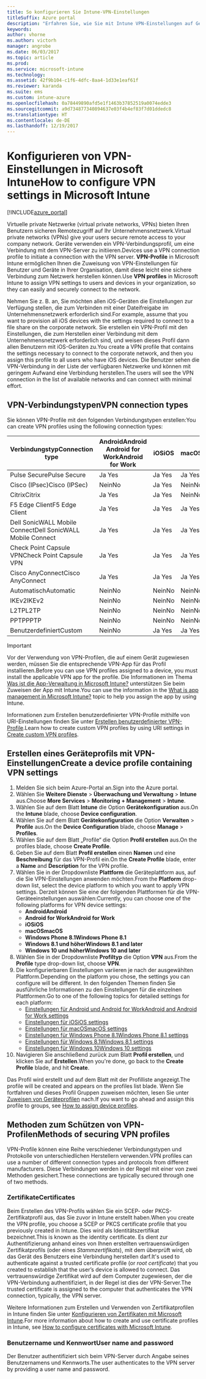 ```yaml
---
title: So konfigurieren Sie Intune-VPN-Einstellungen
titleSuffix: Azure portal
description: "Erfahren Sie, wie Sie mit Intune VPN-Einstellungen auf Geräten, die Sie verwalten, konfigurieren.\""
keywords: 
author: vhorne
ms.author: victorh
manager: angrobe
ms.date: 06/03/2017
ms.topic: article
ms.prod: 
ms.service: microsoft-intune
ms.technology: 
ms.assetid: 42f9b104-c1f6-4dfc-8aa4-1d33e1eaf61f
ms.reviewer: karanda
ms.suite: ems
ms.custom: intune-azure
ms.openlocfilehash: 0a78449890afd5e1f1463b37852519a0074edde3
ms.sourcegitcommit: a9d734877340894637e03f4b4ef83f7d01ddedc8
ms.translationtype: HT
ms.contentlocale: de-DE
ms.lasthandoff: 12/19/2017
---
```

# <a name="how-to-configure-vpn-settings-in-microsoft-intune"></a><span data-ttu-id="6936e-103">Konfigurieren von VPN-Einstellungen in Microsoft Intune</span><span class="sxs-lookup"><span data-stu-id="6936e-103">How to configure VPN settings in Microsoft Intune</span></span>

[!INCLUDE[azure_portal](./includes/azure_portal.md)]

<span data-ttu-id="6936e-104">Virtuelle private Netzwerke (virtual private networks, VPNs) bieten Ihren Benutzern sicheren Remotezugriff auf Ihr Unternehmensnetzwerk.</span><span class="sxs-lookup"><span data-stu-id="6936e-104">Virtual private networks (VPNs) give your users secure remote access to your company network.</span></span> <span data-ttu-id="6936e-105">Geräte verwenden ein VPN-Verbindungsprofil, um eine Verbindung mit dem VPN-Server zu initiieren.</span><span class="sxs-lookup"><span data-stu-id="6936e-105">Devices use a VPN connection profile to initiate a connection with the VPN server.</span></span> <span data-ttu-id="6936e-106">**VPN-Profile** in Microsoft Intune ermöglichen Ihnen die Zuweisung von VPN-Einstellungen für Benutzer und Geräte in Ihrer Organisation, damit diese leicht eine sichere Verbindung zum Netzwerk herstellen können.</span><span class="sxs-lookup"><span data-stu-id="6936e-106">Use **VPN profiles** in Microsoft Intune to assign VPN settings to users and devices in your organization, so they can easily and securely connect to the network.</span></span>

<span data-ttu-id="6936e-107">Nehmen Sie z. B. an, Sie möchten allen iOS-Geräten die Einstellungen zur Verfügung stellen, die zum Verbinden mit einer Dateifreigabe im Unternehmensnetzwerk erforderlich sind.</span><span class="sxs-lookup"><span data-stu-id="6936e-107">For example, assume that you want to provision all iOS devices with the settings required to connect to a file share on the corporate network.</span></span> <span data-ttu-id="6936e-108">Sie erstellen ein VPN-Profil mit den Einstellungen, die zum Herstellen einer Verbindung mit dem Unternehmensnetzwerk erforderlich sind, und weisen dieses Profil dann allen Benutzern mit iOS-Geräten zu.</span><span class="sxs-lookup"><span data-stu-id="6936e-108">You create a VPN profile that contains the settings necessary to connect to the corporate network, and then you assign this profile to all users who have iOS devices.</span></span> <span data-ttu-id="6936e-109">Die Benutzer sehen die VPN-Verbindung in der Liste der verfügbaren Netzwerke und können mit geringem Aufwand eine Verbindung herstellen.</span><span class="sxs-lookup"><span data-stu-id="6936e-109">The users will see the VPN connection in the list of available networks and can connect with minimal effort.</span></span>

## <a name="vpn-connection-types"></a><span data-ttu-id="6936e-110">VPN-Verbindungstypen</span><span class="sxs-lookup"><span data-stu-id="6936e-110">VPN connection types</span></span>

<span data-ttu-id="6936e-111">Sie können VPN-Profile mit den folgenden Verbindungstypen erstellen:</span><span class="sxs-lookup"><span data-stu-id="6936e-111">You can create VPN profiles using the following connection types:</span></span>

|<span data-ttu-id="6936e-112">Verbindungstyp</span><span class="sxs-lookup"><span data-stu-id="6936e-112">Connection type</span></span>|<span data-ttu-id="6936e-113">Android</span><span class="sxs-lookup"><span data-stu-id="6936e-113">Android</span></span><br><span data-ttu-id="6936e-114">Android for Work</span><span class="sxs-lookup"><span data-stu-id="6936e-114">Android for Work</span></span>|<span data-ttu-id="6936e-115">iOS</span><span class="sxs-lookup"><span data-stu-id="6936e-115">iOS</span></span>|<span data-ttu-id="6936e-116">macOS</span><span class="sxs-lookup"><span data-stu-id="6936e-116">macOS</span></span>|<span data-ttu-id="6936e-117">Windows Phone 8.1</span><span class="sxs-lookup"><span data-stu-id="6936e-117">Windows Phone 8.1</span></span>|<span data-ttu-id="6936e-118">Windows 8.1</span><span class="sxs-lookup"><span data-stu-id="6936e-118">Windows 8.1</span></span>|<span data-ttu-id="6936e-119">Windows 10</span><span class="sxs-lookup"><span data-stu-id="6936e-119">Windows 10</span></span>|
|-|-|-|-|-|-|-|
|<span data-ttu-id="6936e-120">Pulse Secure</span><span class="sxs-lookup"><span data-stu-id="6936e-120">Pulse Secure</span></span>|<span data-ttu-id="6936e-121">Ja </span><span class="sxs-lookup"><span data-stu-id="6936e-121">Yes</span></span>|<span data-ttu-id="6936e-122">Ja </span><span class="sxs-lookup"><span data-stu-id="6936e-122">Yes</span></span>|<span data-ttu-id="6936e-123">Ja </span><span class="sxs-lookup"><span data-stu-id="6936e-123">Yes</span></span>|<span data-ttu-id="6936e-124">Ja </span><span class="sxs-lookup"><span data-stu-id="6936e-124">Yes</span></span>|<span data-ttu-id="6936e-125">Ja </span><span class="sxs-lookup"><span data-stu-id="6936e-125">Yes</span></span>|<span data-ttu-id="6936e-126">Ja </span><span class="sxs-lookup"><span data-stu-id="6936e-126">Yes</span></span>|
|<span data-ttu-id="6936e-127">Cisco (IPsec)</span><span class="sxs-lookup"><span data-stu-id="6936e-127">Cisco (IPSec)</span></span>|<span data-ttu-id="6936e-128">Nein</span><span class="sxs-lookup"><span data-stu-id="6936e-128">No</span></span>|<span data-ttu-id="6936e-129">Ja </span><span class="sxs-lookup"><span data-stu-id="6936e-129">Yes</span></span>|<span data-ttu-id="6936e-130">Nein</span><span class="sxs-lookup"><span data-stu-id="6936e-130">No</span></span>|<span data-ttu-id="6936e-131">Nein</span><span class="sxs-lookup"><span data-stu-id="6936e-131">No</span></span>|<span data-ttu-id="6936e-132">Nein</span><span class="sxs-lookup"><span data-stu-id="6936e-132">No</span></span>|<span data-ttu-id="6936e-133">Nein</span><span class="sxs-lookup"><span data-stu-id="6936e-133">No</span></span>|
|<span data-ttu-id="6936e-134">Citrix</span><span class="sxs-lookup"><span data-stu-id="6936e-134">Citrix</span></span>|<span data-ttu-id="6936e-135">Ja </span><span class="sxs-lookup"><span data-stu-id="6936e-135">Yes</span></span>|<span data-ttu-id="6936e-136">Ja </span><span class="sxs-lookup"><span data-stu-id="6936e-136">Yes</span></span>|<span data-ttu-id="6936e-137">Nein</span><span class="sxs-lookup"><span data-stu-id="6936e-137">No</span></span>|<span data-ttu-id="6936e-138">Nein</span><span class="sxs-lookup"><span data-stu-id="6936e-138">No</span></span>|<span data-ttu-id="6936e-139">Nein</span><span class="sxs-lookup"><span data-stu-id="6936e-139">No</span></span>|<span data-ttu-id="6936e-140">Ja </span><span class="sxs-lookup"><span data-stu-id="6936e-140">Yes</span></span>|
|<span data-ttu-id="6936e-141">F5 Edge Client</span><span class="sxs-lookup"><span data-stu-id="6936e-141">F5 Edge Client</span></span>|<span data-ttu-id="6936e-142">Ja </span><span class="sxs-lookup"><span data-stu-id="6936e-142">Yes</span></span>|<span data-ttu-id="6936e-143">Ja </span><span class="sxs-lookup"><span data-stu-id="6936e-143">Yes</span></span>|<span data-ttu-id="6936e-144">Ja </span><span class="sxs-lookup"><span data-stu-id="6936e-144">Yes</span></span>|<span data-ttu-id="6936e-145">Ja </span><span class="sxs-lookup"><span data-stu-id="6936e-145">Yes</span></span>|<span data-ttu-id="6936e-146">Ja </span><span class="sxs-lookup"><span data-stu-id="6936e-146">Yes</span></span>|<span data-ttu-id="6936e-147">Ja </span><span class="sxs-lookup"><span data-stu-id="6936e-147">Yes</span></span>|
|<span data-ttu-id="6936e-148">Dell SonicWALL Mobile Connect</span><span class="sxs-lookup"><span data-stu-id="6936e-148">Dell SonicWALL Mobile Connect</span></span>|<span data-ttu-id="6936e-149">Ja </span><span class="sxs-lookup"><span data-stu-id="6936e-149">Yes</span></span>|<span data-ttu-id="6936e-150">Ja </span><span class="sxs-lookup"><span data-stu-id="6936e-150">Yes</span></span>|<span data-ttu-id="6936e-151">Ja </span><span class="sxs-lookup"><span data-stu-id="6936e-151">Yes</span></span>|<span data-ttu-id="6936e-152">Ja </span><span class="sxs-lookup"><span data-stu-id="6936e-152">Yes</span></span>|<span data-ttu-id="6936e-153">Ja </span><span class="sxs-lookup"><span data-stu-id="6936e-153">Yes</span></span>|<span data-ttu-id="6936e-154">Ja </span><span class="sxs-lookup"><span data-stu-id="6936e-154">Yes</span></span>|
|<span data-ttu-id="6936e-155">Check Point Capsule VPN</span><span class="sxs-lookup"><span data-stu-id="6936e-155">Check Point Capsule VPN</span></span>|<span data-ttu-id="6936e-156">Ja </span><span class="sxs-lookup"><span data-stu-id="6936e-156">Yes</span></span>|<span data-ttu-id="6936e-157">Ja </span><span class="sxs-lookup"><span data-stu-id="6936e-157">Yes</span></span>|<span data-ttu-id="6936e-158">Ja </span><span class="sxs-lookup"><span data-stu-id="6936e-158">Yes</span></span>|<span data-ttu-id="6936e-159">Ja </span><span class="sxs-lookup"><span data-stu-id="6936e-159">Yes</span></span>|<span data-ttu-id="6936e-160">Ja </span><span class="sxs-lookup"><span data-stu-id="6936e-160">Yes</span></span>|<span data-ttu-id="6936e-161">Ja </span><span class="sxs-lookup"><span data-stu-id="6936e-161">Yes</span></span>|
|<span data-ttu-id="6936e-162">Cisco AnyConnect</span><span class="sxs-lookup"><span data-stu-id="6936e-162">Cisco AnyConnect</span></span>|<span data-ttu-id="6936e-163">Ja </span><span class="sxs-lookup"><span data-stu-id="6936e-163">Yes</span></span>|<span data-ttu-id="6936e-164">Ja </span><span class="sxs-lookup"><span data-stu-id="6936e-164">Yes</span></span>|<span data-ttu-id="6936e-165">Ja </span><span class="sxs-lookup"><span data-stu-id="6936e-165">Yes</span></span>|<span data-ttu-id="6936e-166">Nein</span><span class="sxs-lookup"><span data-stu-id="6936e-166">No</span></span>|<span data-ttu-id="6936e-167">Nein</span><span class="sxs-lookup"><span data-stu-id="6936e-167">No</span></span>|<span data-ttu-id="6936e-168">Nein</span><span class="sxs-lookup"><span data-stu-id="6936e-168">No</span></span>|
|<span data-ttu-id="6936e-169">Automatisch</span><span class="sxs-lookup"><span data-stu-id="6936e-169">Automatic</span></span>|<span data-ttu-id="6936e-170">Nein</span><span class="sxs-lookup"><span data-stu-id="6936e-170">No</span></span>|<span data-ttu-id="6936e-171">Nein</span><span class="sxs-lookup"><span data-stu-id="6936e-171">No</span></span>|<span data-ttu-id="6936e-172">Nein</span><span class="sxs-lookup"><span data-stu-id="6936e-172">No</span></span>|<span data-ttu-id="6936e-173">Nein</span><span class="sxs-lookup"><span data-stu-id="6936e-173">No</span></span>|<span data-ttu-id="6936e-174">Nein</span><span class="sxs-lookup"><span data-stu-id="6936e-174">No</span></span>|<span data-ttu-id="6936e-175">Ja </span><span class="sxs-lookup"><span data-stu-id="6936e-175">Yes</span></span>|
|<span data-ttu-id="6936e-176">IKEv2</span><span class="sxs-lookup"><span data-stu-id="6936e-176">IKEv2</span></span>|<span data-ttu-id="6936e-177">Nein</span><span class="sxs-lookup"><span data-stu-id="6936e-177">No</span></span>|<span data-ttu-id="6936e-178">Nein</span><span class="sxs-lookup"><span data-stu-id="6936e-178">No</span></span>|<span data-ttu-id="6936e-179">Nein</span><span class="sxs-lookup"><span data-stu-id="6936e-179">No</span></span>|<span data-ttu-id="6936e-180">Nein</span><span class="sxs-lookup"><span data-stu-id="6936e-180">No</span></span>|<span data-ttu-id="6936e-181">Nein</span><span class="sxs-lookup"><span data-stu-id="6936e-181">No</span></span>|<span data-ttu-id="6936e-182">Ja </span><span class="sxs-lookup"><span data-stu-id="6936e-182">Yes</span></span>|
|<span data-ttu-id="6936e-183">L2TP</span><span class="sxs-lookup"><span data-stu-id="6936e-183">L2TP</span></span>|<span data-ttu-id="6936e-184">Nein</span><span class="sxs-lookup"><span data-stu-id="6936e-184">No</span></span>|<span data-ttu-id="6936e-185">Nein</span><span class="sxs-lookup"><span data-stu-id="6936e-185">No</span></span>|<span data-ttu-id="6936e-186">Nein</span><span class="sxs-lookup"><span data-stu-id="6936e-186">No</span></span>|<span data-ttu-id="6936e-187">Nein</span><span class="sxs-lookup"><span data-stu-id="6936e-187">No</span></span>|<span data-ttu-id="6936e-188">Nein</span><span class="sxs-lookup"><span data-stu-id="6936e-188">No</span></span>|<span data-ttu-id="6936e-189">Ja </span><span class="sxs-lookup"><span data-stu-id="6936e-189">Yes</span></span>|
|<span data-ttu-id="6936e-190">PPTP</span><span class="sxs-lookup"><span data-stu-id="6936e-190">PPTP</span></span>|<span data-ttu-id="6936e-191">Nein</span><span class="sxs-lookup"><span data-stu-id="6936e-191">No</span></span>|<span data-ttu-id="6936e-192">Nein</span><span class="sxs-lookup"><span data-stu-id="6936e-192">No</span></span>|<span data-ttu-id="6936e-193">Nein</span><span class="sxs-lookup"><span data-stu-id="6936e-193">No</span></span>|<span data-ttu-id="6936e-194">Nein</span><span class="sxs-lookup"><span data-stu-id="6936e-194">No</span></span>|<span data-ttu-id="6936e-195">Nein</span><span class="sxs-lookup"><span data-stu-id="6936e-195">No</span></span>|<span data-ttu-id="6936e-196">Ja </span><span class="sxs-lookup"><span data-stu-id="6936e-196">Yes</span></span>|
|<span data-ttu-id="6936e-197">Benutzerdefiniert</span><span class="sxs-lookup"><span data-stu-id="6936e-197">Custom</span></span>|<span data-ttu-id="6936e-198">Nein</span><span class="sxs-lookup"><span data-stu-id="6936e-198">No</span></span>|<span data-ttu-id="6936e-199">Ja </span><span class="sxs-lookup"><span data-stu-id="6936e-199">Yes</span></span>|<span data-ttu-id="6936e-200">Ja </span><span class="sxs-lookup"><span data-stu-id="6936e-200">Yes</span></span>|<span data-ttu-id="6936e-201">Nein</span><span class="sxs-lookup"><span data-stu-id="6936e-201">No</span></span>|<span data-ttu-id="6936e-202">Nein</span><span class="sxs-lookup"><span data-stu-id="6936e-202">No</span></span>|<span data-ttu-id="6936e-203">Nein</span><span class="sxs-lookup"><span data-stu-id="6936e-203">No</span></span>|


> [!IMPORTANT]
> <span data-ttu-id="6936e-204">Vor der Verwendung von VPN-Profilen, die auf einem Gerät zugewiesen werden, müssen Sie die entsprechende VPN-App für das Profil installieren.</span><span class="sxs-lookup"><span data-stu-id="6936e-204">Before you can use VPN profiles assigned to a device, you must install the applicable VPN app for the profile.</span></span> <span data-ttu-id="6936e-205">Die Informationen im Thema [Was ist die App-Verwaltung in Microsoft Intune?](app-management.md) unterstützen Sie beim Zuweisen der App mit Intune.</span><span class="sxs-lookup"><span data-stu-id="6936e-205">You can use the information in the [What is app management in Microsoft Intune?](app-management.md) topic to help you assign the app by using Intune.</span></span>  

<span data-ttu-id="6936e-206">Informationen zum Erstellen benutzerdefinierter VPN-Profile mithilfe von URI-Einstellungen finden Sie unter [Erstellen benutzerdefinierter VPN-Profile](custom-vpn-profiles-create.md).</span><span class="sxs-lookup"><span data-stu-id="6936e-206">Learn how to  create custom VPN profiles by using URI settings in [Create custom VPN profiles](custom-vpn-profiles-create.md).</span></span>     

## <a name="create-a-device-profile-containing-vpn-settings"></a><span data-ttu-id="6936e-207">Erstellen eines Geräteprofils mit VPN-Einstellungen</span><span class="sxs-lookup"><span data-stu-id="6936e-207">Create a device profile containing VPN settings</span></span>

1. <span data-ttu-id="6936e-208">Melden Sie sich beim Azure-Portal an.</span><span class="sxs-lookup"><span data-stu-id="6936e-208">Sign into the Azure portal.</span></span>
2. <span data-ttu-id="6936e-209">Wählen Sie **Weitere Dienste** > **Überwachung und Verwaltung** > **Intune** aus.</span><span class="sxs-lookup"><span data-stu-id="6936e-209">Choose **More Services** > **Monitoring + Management** > **Intune**.</span></span>
3. <span data-ttu-id="6936e-210">Wählen Sie auf dem Blatt **Intune** die Option **Gerätekonfiguration** aus.</span><span class="sxs-lookup"><span data-stu-id="6936e-210">On the **Intune** blade, choose **Device configuration**.</span></span>
2. <span data-ttu-id="6936e-211">Wählen Sie auf dem Blatt **Gerätekonfiguration** die Option **Verwalten** > **Profile** aus.</span><span class="sxs-lookup"><span data-stu-id="6936e-211">On the **Device Configuration** blade, choose **Manage** > **Profiles**.</span></span>
3. <span data-ttu-id="6936e-212">Wählen Sie auf dem Blatt „Profile“ die Option **Profil erstellen** aus.</span><span class="sxs-lookup"><span data-stu-id="6936e-212">On the profiles blade, choose **Create Profile**.</span></span>
4. <span data-ttu-id="6936e-213">Geben Sie auf dem Blatt **Profil erstellen** einen **Namen** und eine **Beschreibung** für das VPN-Profil ein.</span><span class="sxs-lookup"><span data-stu-id="6936e-213">On the **Create Profile** blade, enter a **Name** and **Description** for the VPN profile.</span></span>
5. <span data-ttu-id="6936e-214">Wählen Sie in der Dropdownliste **Plattform** die Geräteplattform aus, auf die Sie VPN-Einstellungen anwenden möchten.</span><span class="sxs-lookup"><span data-stu-id="6936e-214">From the **Platform** drop-down list, select the device platform to which you want to apply VPN settings.</span></span> <span data-ttu-id="6936e-215">Derzeit können Sie eine der folgenden Plattformen für die VPN-Geräteeinstellungen auswählen:</span><span class="sxs-lookup"><span data-stu-id="6936e-215">Currently, you can choose one of the following platforms for VPN device settings:</span></span>
    - <span data-ttu-id="6936e-216">**Android**</span><span class="sxs-lookup"><span data-stu-id="6936e-216">**Android**</span></span>
    - <span data-ttu-id="6936e-217">**Android for Work**</span><span class="sxs-lookup"><span data-stu-id="6936e-217">**Android for Work**</span></span>
    - <span data-ttu-id="6936e-218">**iOS**</span><span class="sxs-lookup"><span data-stu-id="6936e-218">**iOS**</span></span>
    - <span data-ttu-id="6936e-219">**macOS**</span><span class="sxs-lookup"><span data-stu-id="6936e-219">**macOS**</span></span>
    - <span data-ttu-id="6936e-220">**Windows Phone 8.1**</span><span class="sxs-lookup"><span data-stu-id="6936e-220">**Windows Phone 8.1**</span></span>
    - <span data-ttu-id="6936e-221">**Windows 8.1 und höher**</span><span class="sxs-lookup"><span data-stu-id="6936e-221">**Windows 8.1 and later**</span></span>
    - <span data-ttu-id="6936e-222">**Windows 10 und höher**</span><span class="sxs-lookup"><span data-stu-id="6936e-222">**Windows 10 and later**</span></span>
6. <span data-ttu-id="6936e-223">Wählen Sie in der Dropdownliste **Profiltyp** die Option **VPN** aus.</span><span class="sxs-lookup"><span data-stu-id="6936e-223">From the **Profile** type drop-down list, choose **VPN**.</span></span>
7. <span data-ttu-id="6936e-224">Die konfigurierbaren Einstellungen variieren je nach der ausgewählten Plattform.</span><span class="sxs-lookup"><span data-stu-id="6936e-224">Depending on the platform you chose, the settings you can configure will be different.</span></span> <span data-ttu-id="6936e-225">In den folgenden Themen finden Sie ausführliche Informationen zu den Einstellungen für die einzelnen Plattformen:</span><span class="sxs-lookup"><span data-stu-id="6936e-225">Go to one of the following topics for detailed settings for each platform:</span></span>
    - [<span data-ttu-id="6936e-226">Einstellungen für Android und Android for Work</span><span class="sxs-lookup"><span data-stu-id="6936e-226">Android and Android for Work settings</span></span>](vpn-settings-android.md)
    - [<span data-ttu-id="6936e-227">Einstellungen für iOS</span><span class="sxs-lookup"><span data-stu-id="6936e-227">iOS settings</span></span>](vpn-settings-ios.md)
    - [<span data-ttu-id="6936e-228">Einstellungen für macOS</span><span class="sxs-lookup"><span data-stu-id="6936e-228">macOS settings</span></span>](vpn-settings-macos.md)
    - [<span data-ttu-id="6936e-229">Einstellungen für Windows Phone 8.1</span><span class="sxs-lookup"><span data-stu-id="6936e-229">Windows Phone 8.1 settings</span></span>](vpn-settings-windows-phone-8-1.md)
    - [<span data-ttu-id="6936e-230">Einstellungen für Windows 8.1</span><span class="sxs-lookup"><span data-stu-id="6936e-230">Windows 8.1 settings</span></span>](vpn-settings-windows-8-1.md)
    - [<span data-ttu-id="6936e-231">Einstellungen für Windows 10</span><span class="sxs-lookup"><span data-stu-id="6936e-231">Windows 10 settings</span></span>](vpn-settings-windows-10.md)
8. <span data-ttu-id="6936e-232">Navigieren Sie anschließend zurück zum Blatt **Profil erstellen**, und klicken Sie auf **Erstellen**.</span><span class="sxs-lookup"><span data-stu-id="6936e-232">When you're done, go back to the **Create Profile** blade, and hit **Create**.</span></span>

<span data-ttu-id="6936e-233">Das Profil wird erstellt und auf dem Blatt mit der Profilliste angezeigt.</span><span class="sxs-lookup"><span data-stu-id="6936e-233">The profile will be created and appears on the profiles list blade.</span></span>
<span data-ttu-id="6936e-234">Wenn Sie fortfahren und dieses Profil Gruppen zuweisen möchten, lesen Sie unter [Zuweisen von Geräteprofilen](device-profile-assign.md) nach.</span><span class="sxs-lookup"><span data-stu-id="6936e-234">If you want to go ahead and assign this profile to groups, see [How to assign device profiles](device-profile-assign.md).</span></span>


## <a name="methods-of-securing-vpn-profiles"></a><span data-ttu-id="6936e-235">Methoden zum Schützen von VPN-Profilen</span><span class="sxs-lookup"><span data-stu-id="6936e-235">Methods of securing VPN profiles</span></span>

<span data-ttu-id="6936e-236">VPN-Profile können eine Reihe verschiedener Verbindungstypen und Protokolle von unterschiedlichen Herstellern verwenden.</span><span class="sxs-lookup"><span data-stu-id="6936e-236">VPN profiles can use a number of different connection types and protocols from different manufacturers.</span></span> <span data-ttu-id="6936e-237">Diese Verbindungen werden in der Regel mit einer von zwei Methoden gesichert.</span><span class="sxs-lookup"><span data-stu-id="6936e-237">These connections are typically secured through one of two methods.</span></span>

### <a name="certificates"></a><span data-ttu-id="6936e-238">Zertifikate</span><span class="sxs-lookup"><span data-stu-id="6936e-238">Certificates</span></span>

<span data-ttu-id="6936e-239">Beim Erstellen des VPN-Profils wählen Sie ein SCEP- oder PKCS-Zertifikatprofil aus, das Sie zuvor in Intune erstellt haben.</span><span class="sxs-lookup"><span data-stu-id="6936e-239">When you create the VPN profile, you choose a SCEP or PKCS certificate profile that you previously created in Intune.</span></span> <span data-ttu-id="6936e-240">Dies wird als Identitätszertifikat bezeichnet.</span><span class="sxs-lookup"><span data-stu-id="6936e-240">This is known as the identity certificate.</span></span> <span data-ttu-id="6936e-241">Es dient zur Authentifizierung anhand eines von Ihnen erstellten vertrauenswürdigen Zertifikatprofils (oder eines *Stammzertifikats*), mit dem überprüft wird, ob das Gerät des Benutzers eine Verbindung herstellen darf.</span><span class="sxs-lookup"><span data-stu-id="6936e-241">It's used to authenticate against a trusted certificate profile (or *root certificate*) that you created to establish that the user’s device is allowed to connect.</span></span> <span data-ttu-id="6936e-242">Das vertrauenswürdige Zertifikat wird auf dem Computer zugewiesen, der die VPN-Verbindung authentifiziert, in der Regel ist dies der VPN-Server.</span><span class="sxs-lookup"><span data-stu-id="6936e-242">The trusted certificate is assigned to the computer that authenticates the VPN connection, typically, the VPN server.</span></span>

<span data-ttu-id="6936e-243">Weitere Informationen zum Erstellen und Verwenden von Zertifikatprofilen in Intune finden Sie unter [Konfigurieren von Zertifikaten mit Microsoft Intune](certificates-configure.md).</span><span class="sxs-lookup"><span data-stu-id="6936e-243">For more information about how to create and use certificate profiles in Intune, see [How to configure certificates with Microsoft Intune](certificates-configure.md).</span></span>

### <a name="user-name-and-password"></a><span data-ttu-id="6936e-244">Benutzername und Kennwort</span><span class="sxs-lookup"><span data-stu-id="6936e-244">User name and password</span></span>

<span data-ttu-id="6936e-245">Der Benutzer authentifiziert sich beim VPN-Server durch Angabe seines Benutzernamens und Kennworts.</span><span class="sxs-lookup"><span data-stu-id="6936e-245">The user authenticates to the VPN server by providing a user name and password.</span></span>
